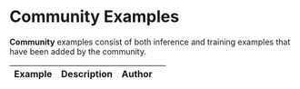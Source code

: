 # Community Examples

**Community** examples consist of both inference and training examples that have been added by the community.

| Example |      Description      |      Author      |      |
|:----------|:-------------|:-------------|------:|
